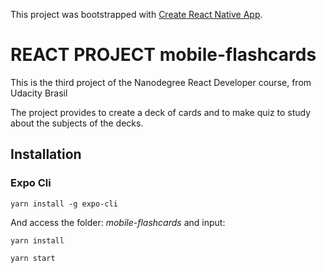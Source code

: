 This project was bootstrapped with [Create React Native App](https://github.com/react-community/create-react-native-app).

# REACT PROJECT mobile-flashcards

This is the third project of the Nanodegree React Developer course, from Udacity Brasil

The project provides to create a deck of cards and to make quiz to study about the subjects of the decks. 


## Installation

### Expo Cli 

`yarn install -g expo-cli`

And access the folder: *mobile-flashcards*
and input: 

`yarn install`

`yarn start`


